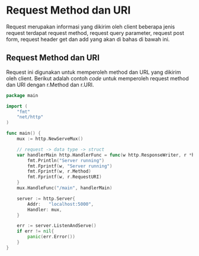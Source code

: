 # Request Method dan URI

Request merupakan informasi yang dikirim oleh client beberapa jenis request terdapat request method, request query parameter, request post form, request header get dan add yang akan di bahas di bawah ini.

## Request Method dan URI

Request ini digunakan untuk memperoleh method dan URL yang dikirim oleh client. Berikut adalah contoh _code_ untuk memperoleh request method dan URI dengan r.Method dan r.URI.

```go
package main

import (
	"fmt"
	"net/http"
)

func main() {
	mux := http.NewServeMux()

	// request -> data type -> struct
	var handlerMain http.HandlerFunc = func(w http.ResponseWriter, r *http.Request) {
		fmt.Println("Server running")
		fmt.Fprintf(w, "Server running")
		fmt.Fprintf(w, r.Method)
		fmt.Fprintf(w, r.RequestURI)
	}
	mux.HandleFunc("/main", handlerMain)

	server := http.Server{
		Addr:   "localhost:5000",
		Handler: mux,
	}

	err := server.ListenAndServe()
	if err != nil{
		panic(err.Error())
	}
}
```



